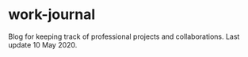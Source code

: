 # work-journal
Blog for keeping track of professional projects and collaborations.
Last update 10 May 2020.
